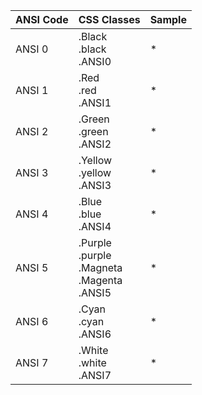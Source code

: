 
|ANSI Code  |CSS Classes             | Sample | 
|-|-|-|
|ANSI 0     | .Black <br/> .black <br/> .ANSI0     | <span class='background ANSI0'>*</span> | 
|ANSI 1     | .Red   <br/> .red   <br/> .ANSI1     | <span class='background ANSI1'>*</span> | 
|ANSI 2     | .Green <br/> .green <br/> .ANSI2     | <span class='background ANSI2'>*</span> | 
|ANSI 3     | .Yellow <br/> .yellow <br/> .ANSI3     | <span class='background ANSI3'>*</span> | 
|ANSI 4     | .Blue <br/> .blue <br/> .ANSI4     | <span class='background ANSI4'>*</span> | 
|ANSI 5     | .Purple <br/> .purple <br/> .Magneta <br/> .Magenta <br/> .ANSI5     | <span class='background ANSI5'>*</span> |
|ANSI 6     | .Cyan <br/> .cyan <br/> .ANSI6     | <span class='background ANSI6'>*</span> |
|ANSI 7     | .White <br/> .white <br/> .ANSI7     | <span class='background ANSI7'>*</span> |
